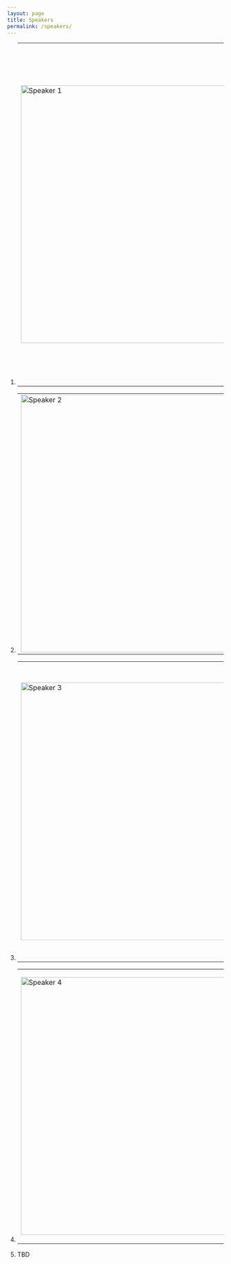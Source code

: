 ```yaml
---
layout: page
title: Speakers
permalink: /speakers/
---
```


<ol>
  <li>
    <table style="border: none;">
      <tr>
        <td><img src="https://anikem.github.io/images/profile_aniK.jpg" alt="Speaker 1" style="width:600px;"/></td>
        <td><p><b>Aniruddha Kembhavi:</b>  is an Affiliate Associate Professor at the Computer Science & Engineering Department at the University of Washington. He also leads PRIOR, the computer vision team at the Allen Institute for AI. His research interest is at the intersection of vision, language, and embodiment. He has pioneered several futuristic multimodal foundational works such as Unified-IO.</p></td>
      </tr>
    </table>
  </li>
  <li>
    <table style="border: none;">
      <tr>
        <td><img src="https://aisecure.github.io/files/bo_li_headshot.jpg" alt="Speaker 2" style="width:600px;"/></td>
        <td><p><b>Bo Li</b>: is an Associate Professor in the Computer Science Department at the University of Chicago. She is also on the advisory board of the Center for Artificial Intelligence Innovation (CAII). Her research focuses on trustworthy machine learning, emphasizing robustness, privacy, generalization, and their interconnections.</p></td>
      </tr>
    </table>
  </li>
  <li>
    <table style="border: none;">
      <tr>
        <td><img src="https://www.cs.umd.edu/sites/default/files/styles/medium/public/images/userpictures/Soheil%20Feizi-profile%20pic.jpg?itok=TzEmxITm" alt="Speaker 3" style="width:600px;"/></td>
        <td><p><b>Soheil Feizi</b>: is an Associate Professor in the Computer Science Department at the University of Maryland. His research is centered around developing reliable and trustworthy Artificial Intelligence (AI) with a focus on understanding its robustness (to natural and/or adversarial noise), generalizability (to unforeseen data domains), and interpretability (of both test and training time predictions). </p></td>
      </tr>
    </table>
  </li>
  <li>
    <table style="border: none;">
      <tr>
        <td><img src="https://scholar.googleusercontent.com/citations?view_op=view_photo&user=CYI6cKgAAAAJ&citpid=2" alt="Speaker 4" style="width:600px;"/></td>
        <td><p><b>David Bau</b>: is an Assistant Professor of Computer Science at Northeastern Khoury College. His interests lie in studying the structure and interpretation of deep networks, specifically large generative models. More specifically, his recent works include interpreting these large models and how to erase or rewrite the concepts.</p></td>
      </tr>
    </table>
  </li>
  <li>
    <table style="border: none;">
      <tr>
        TBD
      </tr>
    </table>
  </li>
</ol>
